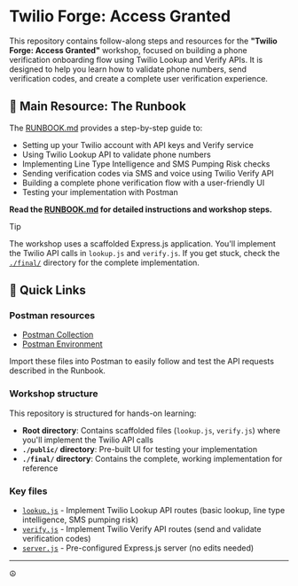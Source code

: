 # Twilio Forge: Access Granted

This repository contains follow-along steps and resources for the **"Twilio Forge: Access Granted"** workshop, focused on building a phone verification onboarding flow using Twilio Lookup and Verify APIs. It is designed to help you learn how to validate phone numbers, send verification codes, and create a complete user verification experience.

## 📖 Main Resource: The Runbook

The [RUNBOOK.md](./RUNBOOK.md) provides a step-by-step guide to:

- Setting up your Twilio account with API keys and Verify service
- Using Twilio Lookup API to validate phone numbers
- Implementing Line Type Intelligence and SMS Pumping Risk checks
- Sending verification codes via SMS and voice using Twilio Verify API
- Building a complete phone verification flow with a user-friendly UI
- Testing your implementation with Postman

**Read the [RUNBOOK.md](./RUNBOOK.md) for detailed instructions and workshop steps.**

> [!TIP]
> The workshop uses a scaffolded Express.js application. You'll implement the Twilio API calls in `lookup.js` and `verify.js`. If you get stuck, check the [`./final/`](./final/) directory for the complete implementation.

## 🚀 Quick Links

### Postman resources

- [Postman Collection](./Twilio%20Forge-%20Access%20Granted.postman_collection.json)
- [Postman Environment](./Forge-%20Access%20Granted.postman_environment.json)

Import these files into Postman to easily follow and test the API requests described in the Runbook.

### Workshop structure

This repository is structured for hands-on learning:

- **Root directory**: Contains scaffolded files (`lookup.js`, `verify.js`) where you'll implement the Twilio API calls
- **`./public/` directory**: Pre-built UI for testing your implementation
- **`./final/` directory**: Contains the complete, working implementation for reference

### Key files

- [`lookup.js`](./lookup.js) - Implement Twilio Lookup API routes (basic lookup, line type intelligence, SMS pumping risk)
- [`verify.js`](./verify.js) - Implement Twilio Verify API routes (send and validate verification codes)
- [`server.js`](./server.js) - Pre-configured Express.js server (no edits needed)

---

☮️
